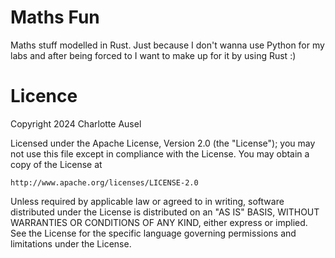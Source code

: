 # Maths Fun

Maths stuff modelled in Rust. Just because I don't wanna use Python for my labs and after being forced to I want to make up for it by using Rust :)

# Licence

Copyright 2024 Charlotte Ausel

Licensed under the Apache License, Version 2.0 (the "License");
you may not use this file except in compliance with the License.
You may obtain a copy of the License at

    http://www.apache.org/licenses/LICENSE-2.0

Unless required by applicable law or agreed to in writing, software
distributed under the License is distributed on an "AS IS" BASIS,
WITHOUT WARRANTIES OR CONDITIONS OF ANY KIND, either express or implied.
See the License for the specific language governing permissions and
limitations under the License.
